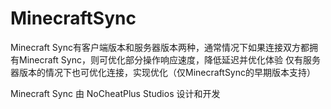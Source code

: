 # MinecraftSync

Minecraft Sync有客户端版本和服务器版本两种，通常情况下如果连接双方都拥有Minecraft Sync，则可优化部分操作响应速度，降低延迟并优化体验
仅有服务器版本的情况下也可优化连接，实现优化（仅MinecraftSync的早期版本支持）

Minecraft Sync 由 NoCheatPlus Studios 设计和开发

